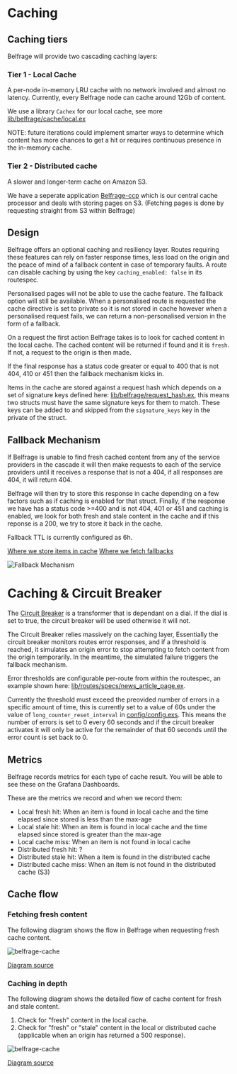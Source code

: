 # Caching

## Caching tiers

Belfrage will provide two cascading caching layers:
### Tier 1 - Local Cache
A per-node in-memory LRU cache with no network involved and almost no latency. Currently, every Belfrage node can cache around 12Gb of content. 

We use a library `Cachex` for our local cache, see more [lib/belfrage/cache/local.ex](../../lib/belfrage/cache/local.ex)

NOTE: future iterations could implement smarter ways to determine which content has more chances to get a hit or requires continuous presence in the in-memory cache.


### Tier 2 - Distributed cache
A slower and longer-term cache on Amazon S3. 

We have a seperate application [Belfrage-ccp](https://github.com/bbc/belfrage-ccp) which is our central cache processor and deals with storing pages on S3. (Fetching pages is done by requesting straight from S3 within Belfrage)


## Design

Belfrage offers an optional caching and resiliency layer. Routes requiring these features can rely on faster response times, less load on the origin and the peace of mind of a fallback content in case of temporary faults. A route can disable caching by using the key `caching_enabled: false` in its routespec.

Personalised pages will not be able to use the cache feature. The fallback option will still be available. When a personalised route is requested the cache directive is set to private so it is not stored in cache however when a personalised request fails, we can return a non-personalised version in the form of a fallback.

On a request the first action Belfrage takes is to look for cached content in the local cache. The cached content will be returned if found and it is `fresh`. If not, a request to the origin is then made.

If the final response has a status code greater or equal to 400 that is not 404, 410 or 451 then the fallback mechanism kicks in.

Items in the cache are stored against a request hash which depends on a set of signature keys defined here: [lib/belfrage/request_hash.ex](../../lib/belfrage/request_hash.ex), this means two structs must have the same signature keys for them to match. These keys can be added to and skipped from the `signature_keys` key in the private of the struct.

## Fallback Mechanism

If Belfrage is unable to find fresh cached content from any of the service providers in the cascade it will then make requests to each of the service providers until it receives a response that is not a 404, if all responses are 404, it will return 404. 

Belfrage will then try to store this response in cache depending on a few factors such as if caching is enabled for that struct. Finally, if the response we have has a status code >=400 and is not 404, 401 or 451 and caching is enabled, we look for both fresh and stale content in the cache and if this reponse is a 200, we try to store it back in the cache.

Fallback TTL is currently configured as 6h.

[Where we store items in cache](../../lib/belfrage/cache/store.ex#6)
[Where we fetch fallbacks](../../lib/belfrage/processor.ex#103)

![Fallback Mechanism](../img/belfrage_fallback_mechanism.png)

# Caching & Circuit Breaker

The [Circuit Breaker](../../lib/belfrage/transformers/circuit_breaker.ex) is a transformer that is dependant on a dial. If the dial is set to true, the circuit breaker will be used otherwise it will not. 

The Circuit Breaker relies massively on the caching layer, Essentially the circuit breaker monitors routes error responses, and if a threshold is reached, it simulates an origin error to stop attempting to fetch content from the origin temporarily. In the meantime, the simulated failure triggers the fallback mechanism.

Error thresholds are configurable per-route from within the routespec, an example shown here: [lib/routes/specs/news_article_page.ex](../../lib/routes/specs/news_article_page.ex).


Currently the threshold must exceed the preovided number of errors in a specific amount of time, this is currently set to a value of 60s under the value of `long_counter_reset_interval` in [config/config.exs](../../config/config.exs). This means the number of errors is set to 0 every 60 seconds and if the circuit breaker activates it will only be active for the remainder of that 60 seconds until the error count is set back to 0.


## Metrics

Belfrage records metrics for each type of cache result. You will be able to see these on the Grafana Dashboards.

These are the metrics we record and when we record them:
- Local fresh hit: When an item is found in local cache and the time elapsed since stored is less than the max-age
- Local stale hit: When an item is found in local cache and the time elapsed since stored is greater than the max-age
- Local cache miss: When an item is not found in local cache
- Distributed fresh hit: ?
- Distributed stale hit: When a item is found in the distributed cache
- Distributed cache miss: When an item is not found in the distributed cache (S3)

## Cache flow

### Fetching fresh content

The following diagram shows the flow in Belfrage when requesting fresh cache content.

![belfrage-cache](../img/belfrage-cache-fresh.svg)

[Diagram source](../img/source/belfrage-cache-fresh.drawio)

### Caching in depth

The following diagram shows the detailed flow of cache content for fresh and stale content.

1. Check for "fresh" content in the local cache.
2. Check for "fresh" or "stale" content in the local or distributed cache (applicable when an origin has returned a 500 response).

![belfrage-cache](../img/belfrage-cache.svg)

[Diagram source](../img/source/belfrage-cache.drawio)
